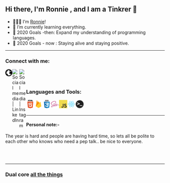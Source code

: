 ## Hi there, I'm Ronnie , and I am a Tinkrer 👋

- 🙋🏻‍♂️ I’m [Ronnie][website]!
- 🌱 I’m currently learning everything.
- 🥅 2020 Goals -then: Expand my understanding of programming languages.
- 🥺 2020 Goals - now : Staying alive and staying positive.

---

### Connect with me:

[<img align="left" alt="Social media" width="22px" src="https://raw.githubusercontent.com/iconic/open-iconic/master/svg/globe.svg" />][website]

[<img align="left" alt="Social media | LinkedIn" width="22px" src="https://cdn.jsdelivr.net/npm/simple-icons@v3/icons/linkedin.svg" />][linkedin]
[<img align="left" alt="Social media | Instagram" width="22px" src="https://cdn.jsdelivr.net/npm/simple-icons@v3/icons/instagram.svg" />][instagram]

## <br />

### Languages and Tools:

<img align="left" alt="HTML5" width="26px" src="https://raw.githubusercontent.com/github/explore/80688e429a7d4ef2fca1e82350fe8e3517d3494d/topics/html/html.png" />

<img align="left" alt="Firebase" width="26px" src="https://raw.githubusercontent.com/github/explore/80688e429a7d4ef2fca1e82350fe8e3517d3494d/topics/firebase/firebase.png" />

<img align="left" alt="CSS3" width="26px" src="https://raw.githubusercontent.com/github/explore/80688e429a7d4ef2fca1e82350fe8e3517d3494d/topics/css/css.png" />
<img align="left" alt="Sass" width="26px" src="https://raw.githubusercontent.com/github/explore/80688e429a7d4ef2fca1e82350fe8e3517d3494d/topics/sass/sass.png" />
<img align="left" alt="JavaScript" width="26px" src="https://raw.githubusercontent.com/github/explore/80688e429a7d4ef2fca1e82350fe8e3517d3494d/topics/javascript/javascript.png" />
<img align="left" alt="React" width="26px" src="https://raw.githubusercontent.com/github/explore/80688e429a7d4ef2fca1e82350fe8e3517d3494d/topics/react/react.png" />
<img align="left" alt="Terminal" width="26px" src="https://raw.githubusercontent.com/github/explore/80688e429a7d4ef2fca1e82350fe8e3517d3494d/topics/terminal/terminal.png" />

<br />
<br />

---

#### Personal note:-

The year is hard and people are having hard time, so lets all be polite to each other who knows who need a pep talk.. be nice to everyone.

<br/>
<br/>

---

### Dual core [all the things][yt]

<br/>

[website]: https://ronny8877.github.io/cv/
[instagram]: https://www.instagram.com/ronni3_x_x
[linkedin]: https://www.linkedin.com/in/ronnie-rawat-76b91417a/
[yt]: https://www.youtube.com/watch?v=FoUWHfh733Y
